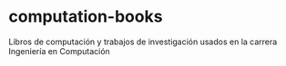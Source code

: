 # computation-books
Libros de computación y trabajos de investigación usados en la carrera Ingeniería en Computación
